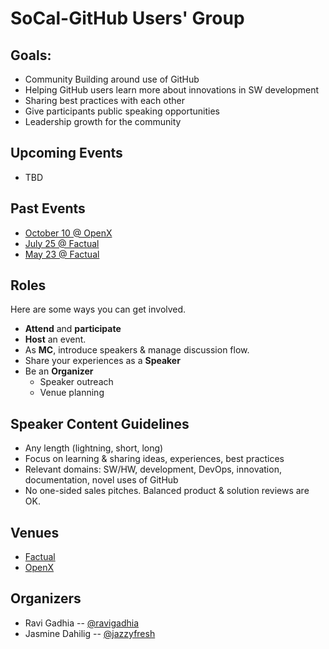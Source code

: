 # SoCal-GitHub Users' Group

## Goals:
- Community Building around use of GitHub
- Helping GitHub users learn more about innovations in SW development
- Sharing best practices with each other
- Give participants public speaking opportunities
- Leadership growth for the community


## Upcoming Events
- TBD

## Past Events
- [October 10 @ OpenX](events/3_Oct10.md)
- [July 25 @ Factual](events/2_July25.md)
- [May 23 @ Factual](events/1_May23.md)

## Roles
 Here are some ways you can get involved.
- __Attend__ and __participate__
- __Host__ an event.
- As __MC__, introduce speakers & manage discussion flow.  
- Share your experiences as a __Speaker__
- Be an __Organizer__
  - Speaker outreach
  - Venue planning

## Speaker Content Guidelines
- Any length (lightning, short, long)
- Focus on learning & sharing ideas, experiences, best practices
- Relevant domains: SW/HW, development, DevOps, innovation, documentation, novel uses of GitHub
- No one-sided sales pitches.  Balanced product & solution reviews are OK.

## Venues
- [Factual](venues/Factual.md)
- [OpenX](venues/OpenX.md)


## Organizers
- Ravi Gadhia -- [@ravigadhia](https://github.com/ravigadhia)
- Jasmine Dahilig -- [@jazzyfresh](https://github.com/jazzyfresh)
